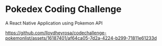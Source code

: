 # Pokedex Coding Challenge
A React Native Application using Pokemon API

https://github.com/lloydheyrosa/codechallenge-pokemonlist/assets/16187401/af64ca05-7d2a-4224-b299-71811e61233d

